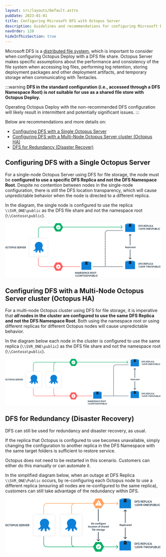 ```yaml
---
layout: src/layouts/Default.astro
pubDate: 2023-01-01
title: Configuring Microsoft DFS with Octopus Server
description: Guidelines and recommendations for configuring Microsoft DFS as the shared file system for Octopus Deploy.
navOrder: 120
hideInThisSection: true
---
```


Microsoft DFS is a [distributed file system](https://en.wikipedia.org/wiki/Clustered_file_system#Distributed_file_systems), which is important to consider when configuring Octopus Deploy with a DFS file share. Octopus Server makes specific assumptions about the performance and consistency of the file system when accessing log files, performing log retention, storing deployment packages and other deployment artifacts, and temporary storage when communicating with Tentacles.

:::warning
**DFS in the standard configuration (i.e., accessed through a DFS Namespace Root) is _not_ suitable for use as a shared file store with Octopus Deploy.**

Operating Octopus Deploy with the non-recommended DFS configuration will likely result in intermittent and potentially significant issues.
:::

Below are recommendations and more details on:

- [Configuring DFS with a Single Octopus Server](#Configuring-Octopus-with-a-Single-Octopus-Server)
- [Configuring DFS with a Multi-Node Octopus Server cluster (Octopus HA)](#Configuring-DFS-with-a-Multi-Node-Octopus-Server-cluster-(Octopus-HA))
- [DFS for Redundancy (Disaster Recover)](#DFS-for-Redundancy-(Disaster-Recover))

## Configuring DFS with a Single Octopus Server

For a single-node Octopus Server using DFS for file storage, the node must be **configured to use a specific DFS Replica and not the DFS Namespace Root**. Despite no contention between nodes in the single-node configuration, there is still the DFS location transparency, which will cause unpredictable behavior when the node is directed to a different replica.

In the diagram, the single node is configured to use the replica `\\SVR_ONE\public` as the DFS file share and not the namespace root (`\\Contoso\public`). 

![A single Octopus Deploy node with DFS shared storage](images/single-node-od-with-dfs.png "width=500")

## Configuring DFS with a Multi-Node Octopus Server cluster (Octopus HA)

For a multi-node Octopus cluster using DFS for file storage, it is imperative that **_all_ nodes in the cluster are configured to use the same DFS Replica and not the DFS Namespace Root**. Both using the namespace root or using different replicas for different Octopus nodes will cause unpredictable behavior.

In the diagram below each node in the cluster is configured to use the same replica (`\\SVR_ONE\public`) as the DFS file share and not the namespace root (`\\Contoso\public`). 

![A multi-node (HA) Octopus Cluster with DFS shared storage](images/multi-node-od-with-dfs.png "width=500")

## DFS for Redundancy (Disaster Recovery)

DFS can still be used for redundancy and disaster recovery, as usual.

If the replica that Octopus is configured to use becomes unavailable, simply changing the configuration to another replica in the DFS Namespace with the same target folders is sufficient to restore service.

Octopus does not need to be restarted in this scenario. Customers can either do this manually or can automate it.

In the simplified diagram below, when an outage at DFS Replica `\\SVR_ONE\Public` occurs, by re-configuring each Octopus node to use a different replica (ensuring all nodes are re-configured to the same replica), customers can still take advantage of the redundancy within DFS.

![Using DFS for redundancy with Octopus Deploy](images/dfs-for-redundancy.png "width=500")
